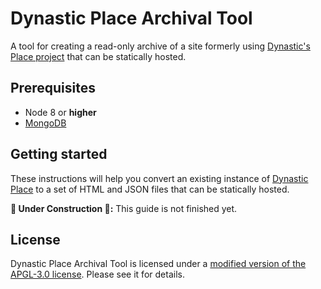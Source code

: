 # Dynastic Place Archival Tool

A tool for creating a read-only archive of a site formerly using [Dynastic's Place project](https://github.com/dynastic/place) that can be statically hosted.

## Prerequisites

* Node 8 or **higher**
* [MongoDB](https://www.mongodb.com)

## Getting started

These instructions will help you convert an existing instance of [Dynastic Place](https://github.com/dynastic/place) to a set of HTML and JSON files that can be statically hosted.

**🚧 Under Construction 🚧:** This guide is not finished yet.

## License

Dynastic Place Archival Tool is licensed under a [modified version of the APGL-3.0 license](https://github.com/dynastic/place-archive/blob/master/LICENSE). Please see it for details.
